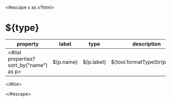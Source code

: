 <#escape x as x?html> 
# ${type}

| property | label | type  | description |
| -------- | ---- | ---- | ----------- |
<#list properties?sort_by("name") as p>| ${p.name} | ${p.label} | ${tool.formatTypeStr(p.type)} | ${tool.tableSafe(p.description)} | 
</#list>

</#escape>